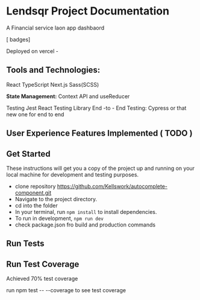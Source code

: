 # Lendsqr Project Documentation
A Financial service laon app dashbaord

[ badges]

Deployed on vercel - 

## Tools and Technologies:

React
TypeScript
Next.js
Sass(SCSS)

**State Management:**
Context API and useReducer

Testing
Jest
React Testing Library
End -to - End Testing: Cypress or that new one for end to end 

##  User Experience Features Implemented ( TODO )

## Get Started
These instructions will get you a copy of the project up and running on your local machine for development and testing purposes.

- clone repository https://github.com/Kellswork/autocomplete-component.git 
- Navigate to the project directory.
- cd into the folder
- In your terminal, run `npm install` to install dependencies.
- To run in development, `npm run dev`
- check package.json fro build and production commands

## Run Tests

## Run Test Coverage
Achieved 70% test coverage

run npm test -- --coverage to see test coverage